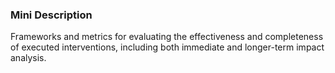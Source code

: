 ### Mini Description

Frameworks and metrics for evaluating the effectiveness and completeness of executed interventions, including both immediate and longer-term impact analysis.
